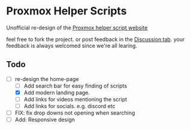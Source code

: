 # Proxmox Helper Scripts

Unofficial re-design of the [Proxmox helper script website](https://tteck.github.io/Proxmox/)

feel free to fork the project. or post feedback in the [Discussion tab](https://github.com/BramSuurdje/proxmox-helper-scripts/discussions). your feedback is always welcomed since we're all learing. 

## Todo

- [ ] re-design the home-page
  - [ ] Add search bar for easy finding of scripts
  - [x] Add modern landing page.
  - [ ] Add links for videos mentioning the script
  - [ ] Add links for socials. e.g. discord etc
- [ ] FIX: fix drop downs not opening when searching
- [ ] Add: Responsive design

